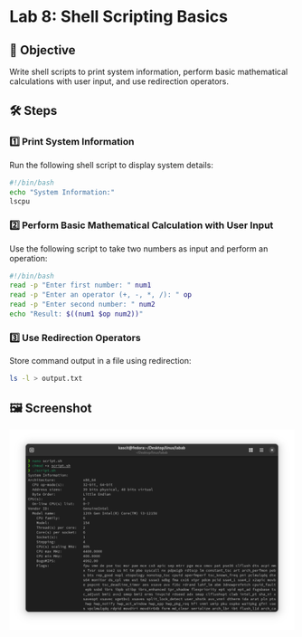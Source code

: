 # Lab 8: Shell Scripting Basics  

## 📌 Objective  
Write shell scripts to print system information, perform basic mathematical calculations with user input, and use redirection operators.  

## 🛠️ Steps  

### 1️⃣ **Print System Information**  
Run the following shell script to display system details:  

```bash
#!/bin/bash
echo "System Information:"
lscpu
```

### 2️⃣ **Perform Basic Mathematical Calculation with User Input**  
Use the following script to take two numbers as input and perform an operation:  

```bash
#!/bin/bash
read -p "Enter first number: " num1
read -p "Enter an operator (+, -, *, /): " op
read -p "Enter second number: " num2
echo "Result: $((num1 $op num2))"
```

### 3️⃣ **Use Redirection Operators**  
Store command output in a file using redirection:  

```bash
ls -l > output.txt
```

## 🖼️ **Screenshot**  
![Lab 8 Screenshot](lab8.png)
